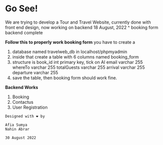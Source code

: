 # Go See!
 We are trying to develop a Tour and Travel Website,
 currently done with front end design, now working on backend
 18 August, 2022 ^
 booking form backend complete

 **Follow this to properly work booking form**
 you have to create a 
 1. database named travelweb_db in localhost/phpmyadmin
 2. inside that create a table with 6 columns named booking_form
 3. structure is 
        book_id  int   primary key, tick on AI
        email   varchar 255
        whereTo varchar 255
        totalGuests varchar 255
        arrival varchar 255
        departure varchar 255
 4. save the table,  then booking form should work fine.

 **Backend Works**
  1. Booking
  2. Contactus
  3. User Registration


    Designed with ❤️ by

    Afia Sumya
    Nahin Abrar

    30 August 2022

 


